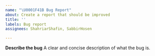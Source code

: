 ```yaml
---
name: "\U0001F41B Bug Report"
about: Create a report that should be improved
title: ''
labels: Bug report
assignees: ShahriarShafin, SabbirHosen

---
```


**Describe the bug**
A clear and concise description of what the bug is.
